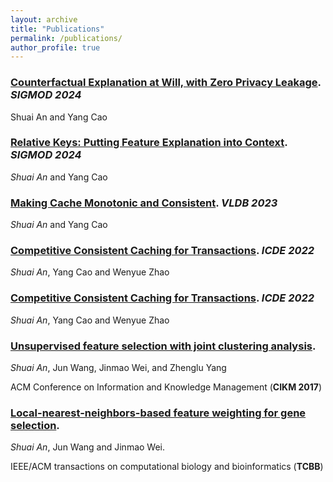 ```yaml
---
layout: archive
title: "Publications"
permalink: /publications/
author_profile: true
---
```



### [Counterfactual Explanation at Will, with Zero Privacy Leakage](https://dl.acm.org/doi/pdf/10.1145/3654933). *SIGMOD 2024*

Shuai An and Yang Cao

<div style="margin-top: 10px;"></div>

### [Relative Keys: Putting Feature Explanation into Context](https://dl.acm.org/doi/pdf/10.1145/3639263). *SIGMOD 2024*

*Shuai An* and Yang Cao

<div style="margin-top: 10px;"></div>

### [Making Cache Monotonic and Consistent](https://www.pure.ed.ac.uk/ws/portalfiles/portal/334530480/Making_Cache_AN_DOA18112022_VOR_CC_BY_NC_ND.pdf). *VLDB 2023*

*Shuai An* and Yang Cao

<div style="margin-top: 10px;"></div>

### [Competitive Consistent Caching for Transactions](https://ieeexplore.ieee.org/stamp/stamp.jsp?arnumber=9835469). *ICDE 2022*

*Shuai An*, Yang Cao and Wenyue Zhao

<div style="margin-top: 10px;"></div>

### [Competitive Consistent Caching for Transactions](https://ieeexplore.ieee.org/stamp/stamp.jsp?arnumber=9835469). *ICDE 2022*

*Shuai An*, Yang Cao and Wenyue Zhao

<div style="margin-top: 10px;"></div>

### [Unsupervised feature selection with joint clustering analysis](https://dl.acm.org/doi/pdf/10.1145/3132847.3132999). 

*Shuai An*, Jun Wang, Jinmao Wei, and Zhenglu Yang

ACM Conference on Information and Knowledge Management (**CIKM 2017**)

<div style="margin-top: 10px;"></div>

### [Local-nearest-neighbors-based feature weighting for gene selection](https://ieeexplore.ieee.org/stamp/stamp.jsp?arnumber=7942061). 

*Shuai An*, Jun Wang and Jinmao Wei.

IEEE/ACM transactions on computational biology and bioinformatics (**TCBB**)










